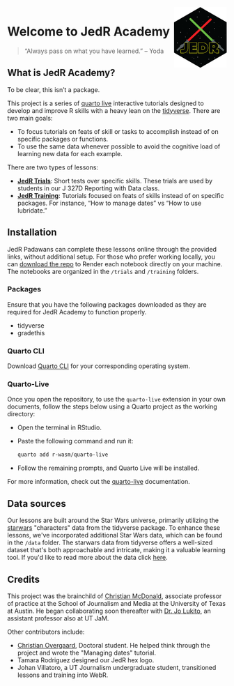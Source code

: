 <img src='images/jedr_hex_800.png' align="right" height="139" />

# Welcome to JedR Academy
 
> “Always pass on what you have learned.” – Yoda

## What is JedR Academy?

To be clear, this isn’t a package.

This project is a series of [quarto live](https://r-wasm.github.io/quarto-live/)
interactive tutorials designed to develop and improve R skills with a
heavy lean on the [tidyverse](https://www.tidyverse.org/). There are
two main goals:

- To focus tutorials on feats of skill or tasks to accomplish instead of
  on specific packages or functions.
- To use the same data whenever possible to avoid the cognitive load of
  learning new data for each example.

There are two types of lessons:

- [**JedR Trials**](trials/index.html): Short tests over specific skills. These trials are used by students in our J 327D Reporting with Data class.
- [**JedR Training**](training/index.html): Tutorials focused on feats of skills instead of on
  specific packages. For instance, “How to manage dates” vs “How to use
  lubridate.”
  
## Installation

JedR Padawans can complete these lessons online through the provided links, 
without additional setup. For those who prefer working locally, you can 
[download the repo](https://github.com/utdata/jedr-academy) to Render each notebook 
directly on your machine. The notebooks are organized in the `/trials` and 
`/training` folders.

### Packages

Ensure that you have the following packages downloaded as they are required for JedR 
Academy to function properly.

- tidyverse
- gradethis

### Quarto CLI

Download [Quarto CLI](https://quarto.org/docs/get-started/) for your corresponding operating system.

### Quarto-Live

Once you open the repository, to use the `quarto-live` extension in your own documents, 
follow the steps below using a Quarto project as the working directory:

- Open the terminal in RStudio.
- Paste the following command and run it:

    ``` bash
    quarto add r-wasm/quarto-live
    ```

- Follow the remaining prompts, and Quarto Live will be installed.

For more information, check out the [quarto-live](https://r-wasm.github.io/quarto-live/) documentation.

## Data sources

Our lessons are built around the Star Wars universe, primarily utilizing the 
[starwars](https://dplyr.tidyverse.org/reference/starwars.html) "characters" 
data from the tidyverse package. To enhance these lessons, we've incorporated 
additional Star Wars data, which can be found in the `/data` folder.
The starwars data from tidyverse offers a well-sized dataset that's both 
approachable and intricate, making it a valuable learning tool. If you'd like to 
read more about the data click [here](/resources/data-info.html).

## Credits

This project was the brainchild of [Christian
McDonald](https://journalism.utexas.edu/faculty/christian-mcdonald),
associate professor of practice at the School of Journalism and Media at
the University of Texas at Austin. He began collaborating soon
thereafter with [Dr. Jo
Lukito](https://journalism.utexas.edu/faculty/jo-lukito), an assistant
professor also at UT JaM.

Other contributors include:

- [Christian
  Overgaard](https://journalism.utexas.edu/graduate/profiles/doctoral/christian-staal-bruun-overgaard),
  Doctoral student. He helped think through the project and wrote the "Managing dates" tutorial.
- Tamara Rodriguez designed our JedR hex logo.
- Johan Villatoro, a UT Journalism  undergraduate student, transitioned lessons and training into WebR.
